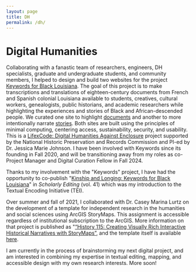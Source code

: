```yaml
---
layout: page
title: DH
permalink: /dh/
---
```

# Digital Humanities  

Collaborating with a fanastic team of researchers, engineers, DH specialists, graduate and undergraduate students, and community members, I helped to design and build two websites for the project [Keywords for Black Louisiana](https://keywordsforblacklouisiana.org/). The goal of this project is to make transcriptions and translations of eighteen-century documents from French and Spanish colonial Louisiana available to students, creatives, cultural workers, genealogists, public historians, and academic researchers while highlighting the experiences and stories of Black and African-descended people. We curated one site to highlight [documents](https://docs.k4bl.org) and another to more intentionally narrate [stories](https://stories.k4bl.org). Both sites are built using the principles of minimal computing, centering access, sustainability, security, and usability. This is a [LifexCode: Digital Humanities Against Enclosure](https://lifexcode.org) project supported by the National Historic Preservation and Records Commission and PI-ed by Dr. Jessica Marie Johnson. I have been involved with Keywords since its founding in Fall 2020, and will be transitioning away from my roles as co-Project Manager and Digital Curation Fellow in Fall 2024.  
  
Thanks to my involvement with the "Keywords" project, I have had the opportunity to co-publish "[Kinship and Longing: Keywords for Black Louisiana](https://scholarlyediting.org/issues/41/kinship-and-longing/)" in *Scholarly Editing* (vol. 41) which was my introduction to the Textual Encoding Initiative (TEI).
  
Over summer and fall of 2021, I collaborated with Dr. Casey Marina Lurtz on the development of a template for independent research in the humanities and social sciences using ArcGIS StoryMaps. This assignment is accessible regardless of institutional subscription to the ArcGIS. More information on that project is published as "[“History 115: Creating Visually Rich Interactive Historical Narratives with StoryMaps”](https://krieger.jhu.edu/writing-program/projects/history/), and the template itself is available [here](https://teaching-research-storymaps-gisanddata.hub.arcgis.com/).  
  
I am currently in the process of brainstorming my next digital project, and am interested in combining my expertise in textual editing, mapping, and accessible design with my own research interests. More soon!